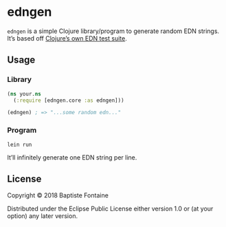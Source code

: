 # edngen

`edngen` is a simple Clojure library/program to generate random EDN strings.
It’s based off [Clojure’s own EDN test suite][clj].

[clj]: https://github.com/clojure/clojure/blob/71511b7800e18c83377a322f43585a853b303698/test/clojure/test_clojure/edn.clj

## Usage

### Library

```clojure
(ns your.ns
  (:require [edngen.core :as edngen]))

(edngen) ; => "...some random edn..."
```

### Program

    lein run

It’ll infinitely generate one EDN string per line.

## License

Copyright © 2018 Baptiste Fontaine

Distributed under the Eclipse Public License either version 1.0 or (at your
option) any later version.
